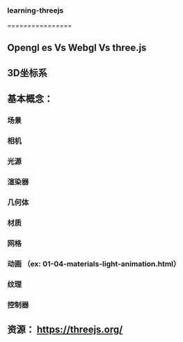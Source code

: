 ### learning-threejs
================


##  Opengl es Vs Webgl Vs three.js

## 3D坐标系

## 基本概念： 
### 场景
### 相机 
### 光源 
### 渲染器 
### 几何体
### 材质
### 网格
### 动画 （ex: 01-04-materials-light-animation.html）
### 纹理
### 控制器

## 资源： https://threejs.org/
